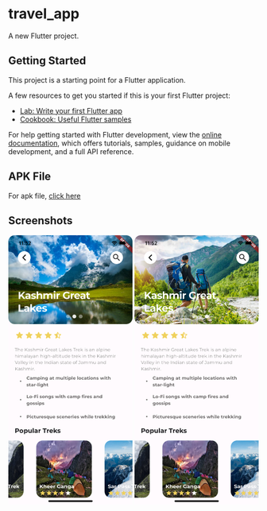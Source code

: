 # travel_app

A new Flutter project.

## Getting Started

This project is a starting point for a Flutter application.

A few resources to get you started if this is your first Flutter project:

- [Lab: Write your first Flutter app](https://docs.flutter.dev/get-started/codelab)
- [Cookbook: Useful Flutter samples](https://docs.flutter.dev/cookbook)

For help getting started with Flutter development, view the
[online documentation](https://docs.flutter.dev/), which offers tutorials,
samples, guidance on mobile development, and a full API reference.

## APK File

For apk file, [click here](https://github.com/Dushant-Bansal/flutter_projects/releases/download/v1.0.0/app-release.apk)


## Screenshots

<img src="/travel_app/assets/1.png?raw=true" width="250"> <img src="/travel_app/assets/2.png?raw=true" width="250">


